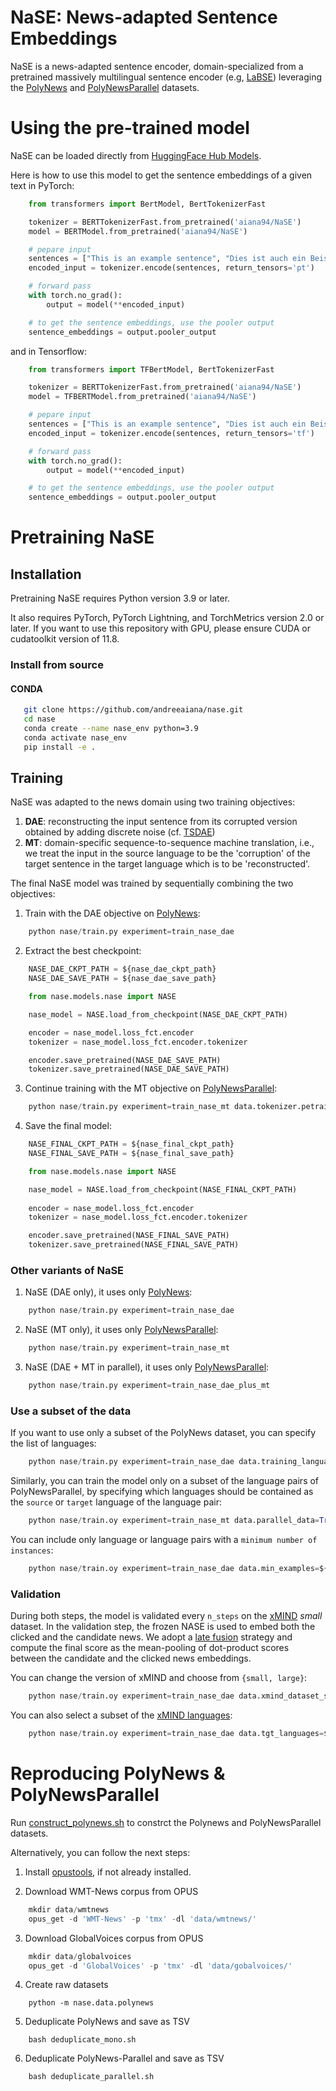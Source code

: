 # NaSE: News-adapted Sentence Embeddings

NaSE is a news-adapted sentence encoder, domain-specialized from a pretrained massively multilingual sentence encoder (e.g, [LaBSE](https://aclanthology.org/2022.acl-long.62)) leveraging the [PolyNews](https://huggingface.co/datasets/aiana94/polynews) and [PolyNewsParallel](https://huggingface.co/datasets/aiana94/polynews-parallel) datasets.

# Using the pre-trained model
NaSE can be loaded directly from [HuggingFace Hub Models](https://huggingface.co/models).


Here is how to use this model to get the sentence embeddings of a given text in PyTorch:

```python
    from transformers import BertModel, BertTokenizerFast

    tokenizer = BERTTokenizerFast.from_pretrained('aiana94/NaSE')
    model = BERTModel.from_pretrained('aiana94/NaSE')

    # pepare input
    sentences = ["This is an example sentence", "Dies ist auch ein Beispielsatz in einer anderen Sprache."]
    encoded_input = tokenizer.encode(sentences, return_tensors='pt')

    # forward pass
    with torch.no_grad():
        output = model(**encoded_input)

    # to get the sentence embeddings, use the pooler output
    sentence_embeddings = output.pooler_output
```

and in Tensorflow:

```python
    from transformers import TFBertModel, BertTokenizerFast

    tokenizer = BERTTokenizerFast.from_pretrained('aiana94/NaSE')
    model = TFBERTModel.from_pretrained('aiana94/NaSE')

    # pepare input
    sentences = ["This is an example sentence", "Dies ist auch ein Beispielsatz in einer anderen Sprache."]
    encoded_input = tokenizer.encode(sentences, return_tensors='tf')

    # forward pass
    with torch.no_grad():
        output = model(**encoded_input)

    # to get the sentence embeddings, use the pooler output
    sentence_embeddings = output.pooler_output
```

# Pretraining NaSE

## Installation

Pretraining NaSE requires Python version 3.9 or later.

It also requires PyTorch, PyTorch Lightning, and TorchMetrics version 2.0 or later.
If you want to use this repository with GPU, please ensure CUDA or cudatoolkit version of 11.8.

### Install from source

#### CONDA

```bash
   git clone https://github.com/andreeaiana/nase.git
   cd nase
   conda create --name nase_env python=3.9
   conda activate nase_env
   pip install -e .
```

## Training
NaSE was adapted to the news domain using two training objectives:
1. **DAE**: reconstructing the input sentence from its corrupted version obtained by adding discrete noise (cf. [TSDAE](https://aclanthology.org/2021.findings-emnlp.59/))
2. **MT**: domain-specific sequence-to-sequence machine translation, i.e., we treat the input in the source language to be the 'corruption' of the target sentence in the target language which is to be 'reconstructed'. 

The final NaSE model was trained by sequentially combining the two objectives:

1. Train with the DAE objective on [PolyNews](https://huggingface.co/datasets/aiana94/polynews):

```python
    python nase/train.py experiment=train_nase_dae
```

2. Extract the best checkpoint:

```python
    NASE_DAE_CKPT_PATH = ${nase_dae_ckpt_path}
    NASE_DAE_SAVE_PATH = ${nase_dae_save_path}

    from nase.models.nase import NASE

    nase_model = NASE.load_from_checkpoint(NASE_DAE_CKPT_PATH)

    encoder = nase_model.loss_fct.encoder
    tokenizer = nase_model.loss_fct.encoder.tokenizer

    encoder.save_pretrained(NASE_DAE_SAVE_PATH)
    tokenizer.save_pretrained(NASE_DAE_SAVE_PATH)
```

3. Continue training with the MT objective on [PolyNewsParallel](https://huggingface.co/datasets/aiana94/polynews-parallel):

```python
    python nase/train.py experiment=train_nase_mt data.tokenizer.petrained_model_name_or_path=${NASE_DAE_CKPT_PATH}
```

4. Save the final model:

```python
    NASE_FINAL_CKPT_PATH = ${nase_final_ckpt_path}
    NASE_FINAL_SAVE_PATH = ${nase_final_save_path}

    from nase.models.nase import NASE

    nase_model = NASE.load_from_checkpoint(NASE_FINAL_CKPT_PATH)
    
    encoder = nase_model.loss_fct.encoder
    tokenizer = nase_model.loss_fct.encoder.tokenizer

    encoder.save_pretrained(NASE_FINAL_SAVE_PATH)
    tokenizer.save_pretrained(NASE_FINAL_SAVE_PATH)
```

### Other variants of NaSE

1. NaSE (DAE only), it uses only [PolyNews](https://huggingface.co/datasets/aiana94/polynews):

```python
    python nase/train.py experiment=train_nase_dae
```


2. NaSE (MT only), it uses only [PolyNewsParallel](https://huggingface.co/datasets/aiana94/polynews-parallel):


```python
    python nase/train.py experiment=train_nase_mt
```

3. NaSE (DAE + MT in parallel), it uses only [PolyNewsParallel](https://huggingface.co/datasets/aiana94/polynews-parallel):


```python
    python nase/train.py experiment=train_nase_dae_plus_mt
```


### Use a subset of the data
If you want to use only a subset of the PolyNews dataset, you can specify the list of languages:

```python
    python nase/train.py experiment=train_nase_dae data.training_languages=${language_1, language_2}.
```

Similarly, you can train the model only on a subset of the language pairs of PolyNewsParallel, by specifying which languages should be contained as the `source` or `target` language of the language pair:

```python
    python nase/train.oy experiment=train_nase_mt data.parallel_data=True data.training_languages=${language_1, language_2}.
```

You can include only language or language pairs with a `minimum number of instances`:

```python
    python nase/train.oy experiment=train_nase_dae data.min_examples=${THRESHOLD}.
```


### Validation
During both steps, the model is validated every `n_steps` on the [xMIND](https://github.com/andreeaiana/xMIND/tree/main) *small* dataset. In the validation step, the frozen NASE is used to embed both the clicked and the candidate news. We adopt a [late fusion](https://dl.acm.org/doi/abs/10.1145/3539618.3592062) strategy and compute the final score as the mean-pooling of dot-product scores between the candidate and the clicked news embeddings. 

You can change the version of xMIND and choose from `{small, large}`:
```python
    python nase/train.oy experiment=train_nase_dae data.xmind_dataset_size=${SIZE}.
```

You can also select a subset of the [xMIND languages](https://github.com/andreeaiana/xMIND):
```python
    python nase/train.oy experiment=train_nase_dae data.tgt_languages=${language_1, language_2}.
```


# Reproducing PolyNews & PolyNewsParallel

Run [construct_polynews.sh](scripts/construct_polynews.sh) to constrct the Polynews and PolyNewsParallel datasets.

Alternatively, you can follow the next steps: 
1. Install [opustools](https://github.com/Helsinki-NLP/OpusTools/blob/master/opustools_pkg/README.md), if not already installed.

2. Download WMT-News corpus from OPUS

```python
    mkdir data/wmtnews
    opus_get -d 'WMT-News' -p 'tmx' -dl 'data/wmtnews/'
```

3. Download GlobalVoices corpus from OPUS
```python
    mkdir data/globalvoices
    opus_get -d 'GlobalVoices' -p 'tmx' -dl 'data/gobalvoices/'
```

4. Create raw datasets
```
    python -m nase.data.polynews
```

5. Deduplicate PolyNews and save as TSV
```
    bash deduplicate_mono.sh
```

6. Deduplicate PolyNews-Parallel and save as TSV
```
    bash deduplicate_parallel.sh
```